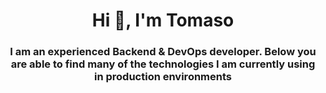 <h1 align="center">Hi 👋, I'm Tomaso</h1>
<h3 align="center">I am an experienced Backend & DevOps developer. Below you are able to find many of the technologies I am currently using in production environments</h3>
